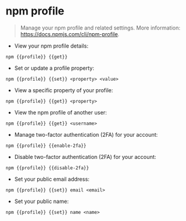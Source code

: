# npm profile

> Manage your npm profile and related settings.
> More information: <https://docs.npmjs.com/cli/npm-profile>.

- View your npm profile details:

`npm {{profile}} {{get}}`

- Set or update a profile property:

`npm {{profile}} {{set}} <property> <value>`

- View a specific property of your profile:

`npm {{profile}} {{get}} <property>`

- View the npm profile of another user:

`npm {{profile}} {{get}} <username>`

- Manage two-factor authentication (2FA) for your account:

`npm {{profile}} {{enable-2fa}}`

- Disable two-factor authentication (2FA) for your account:

`npm {{profile}} {{disable-2fa}}`

- Set your public email address:

`npm {{profile}} {{set}} email <email>`

- Set your public name:

`npm {{profile}} {{set}} name <name>`